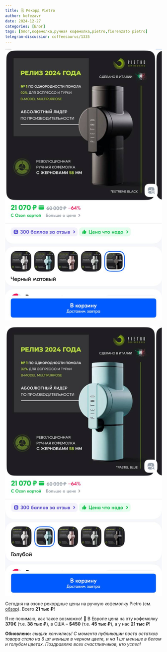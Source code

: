```yaml
---
title: 🗒 Рекорд Pietro
author: kofezavr
date: 2024-12-27
categories: [Блог]
tags: [блог,кофемолка,ручная кофемолка,pietro,fiorenzato pietro]
telegram-discussion: coffeesaurus/1335
--- 
```

![Рекорд Pietro](/assets/img/posts/24/12/pietro21-1.jpg)

![Рекорд Pietro](/assets/img/posts/24/12/pietro21-2.jpg)

Сегодня на озоне рекордные цены на ручную кофемолку Pietro (см. [обзор](https://t.me/coffeesaurus/1143)). Всего **21 тыс ₽**!

Я не понимаю, как такое возможно! 🤯 В Европе цена на эту кофемолку **370€** (т.е. **38 тыс ₽**), в США – **$450** (т.е. **45 тыс ₽**), а у нас **21 тыс ₽**! 

**Обновлено:** *скидки кончились! С момента публикации поста остатков товара стало на 6 шт меньше в черном цвете, и на 1 шт меньше в белом и голубом цветах. Поздравляю всех счастливчиков, кто успел!*